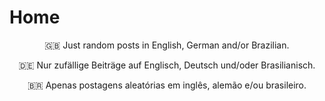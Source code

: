 # Home


<div align="center">

:uk: Just random posts in English, German and/or Brazilian.

:de: Nur zufällige Beiträge auf Englisch, Deutsch und/oder Brasilianisch.

:brazil: Apenas postagens aleatórias em inglês, alemão e/ou brasileiro.

</div>
